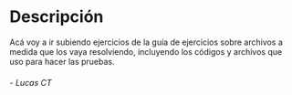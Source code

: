# Descripción  

Acá voy a ir subiendo ejercicios de la guía de ejercicios sobre archivos a medida que los vaya resolviendo, incluyendo los códigos y archivos que uso para hacer las pruebas.

###### - _Lucas CT_

